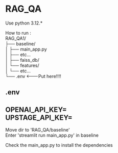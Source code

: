 # RAG_QA
Use python 3.12.*  
  
How to run :  
RAG_QA1/  
├── baseline/  
│   ├── main_app.py  
│   ├── etc...  
│   ├── faiss_db/  
│   └── features/  
│       └── etc...  
└── .env <---Put here!!!!   

.env  
----  
OPENAI_API_KEY=  
UPSTAGE_API_KEY=  
----

Move dir to 'RAG_QA/baseline'  
Enter 'streamlit run main_app.py' in baseline  

Check the main_app.py to install the dependencies
